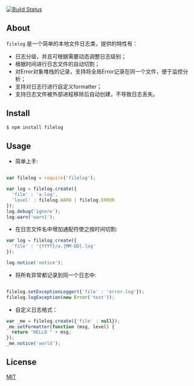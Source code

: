 [![Build Status](https://secure.travis-ci.org/aleafs/filelog.png?branch=master)](http://travis-ci.org/aleafs/filelog)

## About

`filelog` 是一个简单的本地文件日志类，提供的特性有：

* 日志分级，并且可根据需要动态调整日志级别；
* 根据时间进行日志文件的自动切割；
* 对Error对象堆栈的记录，支持将全局Error记录在同一个文件，便于监控分析；
* 支持对日志行进行自定义formatter；
* 支持日志文件被外部进程移除后自动创建，不导致日志丢失。

## Install

```bash
$ npm install filelog
```

## Usage

* 简单上手:

```javascript

var filelog = require('filelog');

var log = filelog.create({
  'file' : 'a.log', 
  'level' : filelog.WARN | filelog.ERROR
});
log.debug('ignore');
log.warn('warn1');

```

* 在日志文件名中增加通配符使之按时间切割:

``` javascript
var log = filelog.create({
  'file' : '{YYYY}/a.{MM-DD}.log'
});

log.notice('notice');
```

* 将所有异常都记录到同一个日志中:

```javascript

filelog.setExceptionLogger({'file' : 'error.log'});
filelog.logException(new Error('test'));
```

* 自定义日志格式：

```javascript
var _me = filelog.create({'file' : null});
_me.setFormatter(function (msg, level) {
  return "HELLO " + msg;
});
_me.notice('world');
```
## License

[MIT](LICENSE)

